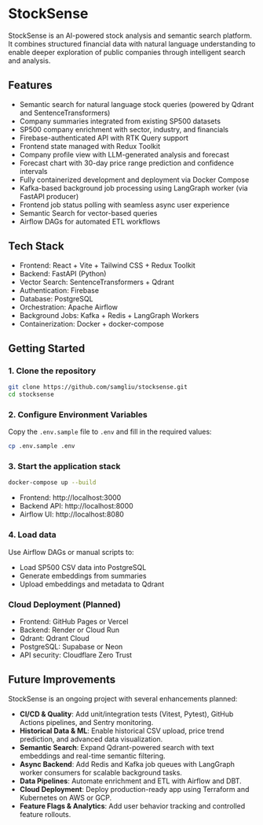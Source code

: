 # StockSense

StockSense is an AI-powered stock analysis and semantic search platform. It combines structured financial data with natural language understanding to enable deeper exploration of public companies through intelligent search and analysis.

## Features

- Semantic search for natural language stock queries (powered by Qdrant and SentenceTransformers)
- Company summaries integrated from existing SP500 datasets
- SP500 company enrichment with sector, industry, and financials
- Firebase-authenticated API with RTK Query support
- Frontend state managed with Redux Toolkit
- Company profile view with LLM-generated analysis and forecast
- Forecast chart with 30-day price range prediction and confidence intervals
- Fully containerized development and deployment via Docker Compose
- Kafka-based background job processing using LangGraph worker (via FastAPI producer)
- Frontend job status polling with seamless async user experience
- Semantic Search for vector-based queries
- Airflow DAGs for automated ETL workflows

## Tech Stack

- Frontend: React + Vite + Tailwind CSS + Redux Toolkit
- Backend: FastAPI (Python)
- Vector Search: SentenceTransformers + Qdrant
- Authentication: Firebase
- Database: PostgreSQL
- Orchestration: Apache Airflow
- Background Jobs: Kafka + Redis + LangGraph Workers
- Containerization: Docker + docker-compose

## Getting Started

### 1. Clone the repository

```bash
git clone https://github.com/samgliu/stocksense.git
cd stocksense
```

### 2. Configure Environment Variables

Copy the `.env.sample` file to `.env` and fill in the required values:

```bash
cp .env.sample .env
```

### 3. Start the application stack

```bash
docker-compose up --build
```

- Frontend: http://localhost:3000
- Backend API: http://localhost:8000
- Airflow UI: http://localhost:8080

### 4. Load data

Use Airflow DAGs or manual scripts to:

- Load SP500 CSV data into PostgreSQL
- Generate embeddings from summaries
- Upload embeddings and metadata to Qdrant

### Cloud Deployment (Planned)

- Frontend: GitHub Pages or Vercel
- Backend: Render or Cloud Run
- Qdrant: Qdrant Cloud
- PostgreSQL: Supabase or Neon
- API security: Cloudflare Zero Trust

## Future Improvements

StockSense is an ongoing project with several enhancements planned:

- **CI/CD & Quality**: Add unit/integration tests (Vitest, Pytest), GitHub Actions pipelines, and Sentry monitoring.
- **Historical Data & ML**: Enable historical CSV upload, price trend prediction, and advanced data visualization.
- **Semantic Search**: Expand Qdrant-powered search with text embeddings and real-time semantic filtering.
- **Async Backend**: Add Redis and Kafka job queues with LangGraph worker consumers for scalable background tasks.
- **Data Pipelines**: Automate enrichment and ETL with Airflow and DBT.
- **Cloud Deployment**: Deploy production-ready app using Terraform and Kubernetes on AWS or GCP.
- **Feature Flags & Analytics**: Add user behavior tracking and controlled feature rollouts.
